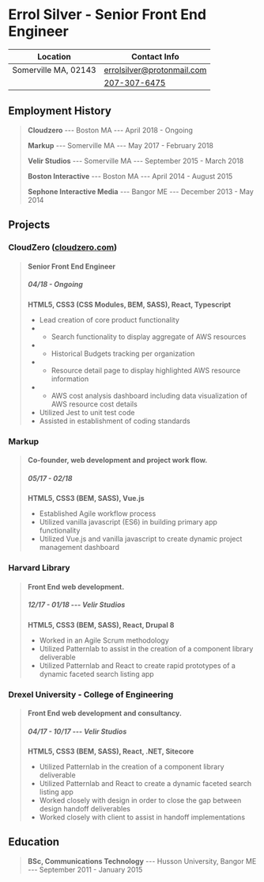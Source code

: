 
Errol Silver - Senior Front End Engineer
=========


| Location             | Contact Info                                                    |
| -------------------- | --------------------------------------------------------------- |
| Somerville MA, 02143 | [errolsilver@protonmail.com](mailto:errolsilver@protonmail.com) |
|                      | [207-307-6475](tel:1-207-307-6475)                              |


Employment History
---------------------
> **Cloudzero** --- Boston MA --- April 2018 - Ongoing
>
> **Markup** --- Somerville MA --- May 2017 - February 2018
>
> **Velir Studios** --- Somerville MA --- September 2015 - March 2018
>
> **Boston Interactive** --- Boston MA --- April 2014 - August 2015
>
> **Sephone Interactive Media** --- Bangor ME --- December 2013 - May 2014


Projects
-----------

### CloudZero ([cloudzero.com](https://cloudzero.com/))
> #### Senior Front End Engineer
> ##### 04/18 - Ongoing
> __HTML5, CSS3 (CSS Modules, BEM, SASS), React, Typescript__
> - Lead creation of core product functionality
> - - Search functionality to display aggregate of AWS resources
> - - Historical Budgets tracking per organization
> - - Resource detail page to display highlighted AWS resource information
> - - AWS cost analysis dashboard including data visualization of AWS resource cost details
> - Utilized Jest to unit test code
> - Assisted in establishment of coding standards

### Markup
> #### Co-founder, web development and project work flow.
> ##### 05/17 - 02/18
> __HTML5, CSS3 (BEM, SASS), Vue.js__
> - Established Agile workflow process
> - Utilized vanilla javascript (ES6) in building primary app functionality
> - Utilized Vue.js and vanilla javascript to create dynamic project management dashboard

### Harvard Library
> #### Front End web development.
> ##### 12/17 - 01/18 --- Velir Studios
> __HTML5, CSS3 (BEM, SASS), React, Drupal 8__
> - Worked in an Agile Scrum methodology
> - Utilized Patternlab to assist in the creation of a component library deliverable
> - Utilized Patternlab and React to create rapid prototypes of a dynamic faceted search listing app

### Drexel University - College of Engineering
> #### Front End web development and consultancy.
> ##### 04/17 - 10/17 --- Velir Studios
> __HTML5, CSS3 (BEM, SASS), React, .NET, Sitecore__
> - Utilized Patternlab in the creation of a component library deliverable
> - Utilized Patternlab and React to create a dynamic faceted search listing app
> - Worked closely with design in order to close the gap between design handoff deliverables
> - Worked closely with client to assist in handoff implementations


Education
--------------
> **BSc, Communications Technology** --- Husson University,  Bangor ME --- September 2011 - January 2015
